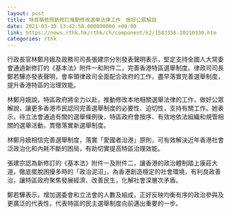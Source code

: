 ```yaml
---
layout: post
title: 特首稱依照新修訂推動修改選舉法律工作　做好公眾解說
date: 2021-03-30 13:42:58.000000000 +08:00
link: https://news.rthk.hk/rthk/ch/component/k2/1583356-20210330.htm
categories: rthk
---
```


行政長官林鄭月娥及政務司司長張建宗分別發表聲明表示，堅定支持全國人大常委會通過新修訂的《基本法》附件一和附件二，完善香港特區選舉制度。律政司司長鄭若驊亦發表聲明，會率領律政司全面配合政府的工作，盡早落實完善選舉制度，提升香港特區的治理效能。

林鄭月娥說，特區政府將全力以赴，推動修改本地相關選舉法律的工作，做好公眾解說，讓更多香港市民認同完善選舉制度的必要性、迫切性，支持有關工作。她表示，待立法會通過有關的選舉條例後，特區政府會按序、有效地依法組織和規管相關的選舉活動，貫徹落實新選舉制度。
 
林鄭月娥相信完善選舉制度，落實「愛國者治港」原則，可有效解決近年香港社會泛政治化和內耗不斷的困局，有助切實提高特區治理效能。

張建宗認為新修訂的《基本法》附件一及附件二，讓香港的政治體制踏上康莊大道，徹底擺脫困擾多時的「政治泥沼」，為香港創造穩定的社會環境，有利良政善治，讓特區政府聚焦發展經濟、改善民生，化解社會深層次矛盾。

鄭若驊表示，增加選委會和立法會的人數及組成，正好反映均衡有序的政治參與及更廣泛的代表性，代表特區的民主選舉制度向前邁出重要的一步。

